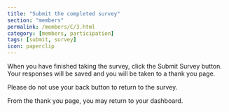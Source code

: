 ```yaml
---
title: "Submit the completed survey"
section: "members"
permalink: /members/C/3.html
category: [members, participation]
tags: [submit, survey]
icon: paperclip
---
```


When you have finished taking the survey, click the Submit Survey button. Your responses will be saved and you will be taken to a thank you page.

Please do not use your back button to return to the survey.

From the thank you page, you may return to your dashboard.

